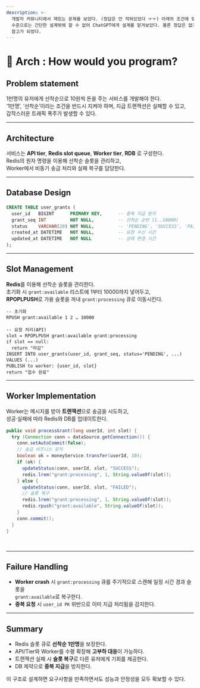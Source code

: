 ```yaml
---
description: >-
  개발자 커뮤니티에서 재밌는 문제를 보았다. (정답은 안 적혀있었다 ㅜㅜ) 아래의 조건에 맞춰 어떻게 설계를 할지에 대한 문제였는데, 내
  수준으로는 간단한 설계밖에 할 수 없어 ChatGPT에게 설계를 맡겨보았다. 물론 정답은 없지만 나보다 나은 GPT의 의견이므로 충분한
  참고가 되었다.
---
```


# 🤔 Arch : How would you program?

## Problem statement

1만명의 유저에게 선착순으로 10원씩 돈을 주는 서비스를 개발해야 한다. \
‘1만명’, ‘선착순’이라는 조건을 반드시 지켜야 하며, 지급 트랜잭션은 실패할 수 있고,\
&#x20;갑작스러운 트래픽 폭주가 발생할 수 있다.

***

## Architecture

서비스는 **API tier**, **Redis slot queue**, **Worker tier**, **RDB** 로 구성한다. \
Redis의 원자 명령을 이용해 선착순 슬롯을 관리하고, \
Worker에서 비동기 송금 처리와 실패 복구를 담당한다.

***

## Database Design

```sql
CREATE TABLE user_grants (
  user_id   BIGINT      PRIMARY KEY,      -- 중복 지급 방지
  grant_seq INT         NOT NULL,         -- 선착순 순번 (1..10000)
  status    VARCHAR(20) NOT NULL,         -- 'PENDING', 'SUCCESS', 'FAILED'
  created_at DATETIME   NOT NULL,         -- 요청 수신 시간
  updated_at DATETIME   NOT NULL          -- 상태 변경 시간
);
```

***

## Slot Management

**Redis**를 이용해 선착순 슬롯을 관리한다. \
초기화 시 `grant:available` 리스트에 1부터 10000까지 넣어두고, \
**RPOPLPUSH**로 가용 슬롯을 꺼내 `grant:processing` 큐로 이동시킨다.

```
-- 초기화
RPUSH grant:available 1 2 … 10000

-- 요청 처리(API)
slot = RPOPLPUSH grant:available grant:processing
if slot == null:
  return "마감"
INSERT INTO user_grants(user_id, grant_seq, status='PENDING', ...) VALUES (...)
PUBLISH to worker: {user_id, slot}
return "접수 완료"
```

***

## Worker Implementation

Worker는 메시지를 받아 **트랜잭션**으로 송금을 시도하고, \
성공·실패에 따라 Redis와 DB를 업데이트한다.

```java
public void processGrant(long userId, int slot) {
  try (Connection conn = dataSource.getConnection()) {
    conn.setAutoCommit(false);
    // 송금 비즈니스 로직
    boolean ok = moneyService.transfer(userId, 10);
    if (ok) {
      updateStatus(conn, userId, slot, "SUCCESS");
      redis.lrem("grant:processing", 1, String.valueOf(slot));
    } else {
      updateStatus(conn, userId, slot, "FAILED");
      // 슬롯 복구
      redis.lrem("grant:processing", 1, String.valueOf(slot));
      redis.rpush("grant:available", String.valueOf(slot));
    }
    conn.commit();
  }
}
```

<figure><img src="../../.gitbook/assets/스크린샷 2025-05-18 23.16.14.png" alt=""><figcaption></figcaption></figure>

***

## Failure Handling

* **Worker crash** 시 `grant:processing` 큐를 주기적으로 스캔해 일정 시간 경과 슬롯을 \
  `grant:available`로 복구한다.
* **중복 요청** 시 `user_id PK` 위반으로 이미 지급 처리됨을 감지한다.

***

## Summary

* Redis 슬롯 큐로 **선착순 1만명**을 보장한다.
* API/Tier와 Worker를 수평 확장해 **고부하 대응**이 가능하다.
* 트랜잭션 실패 시 **슬롯 복구**로 다른 유저에게 기회를 제공한다.
* DB 제약으로 **중복 지급**을 방지한다.

이 구조로 설계하면 요구사항을 만족하면서도 성능과 안정성을 모두 확보할 수 있다.
